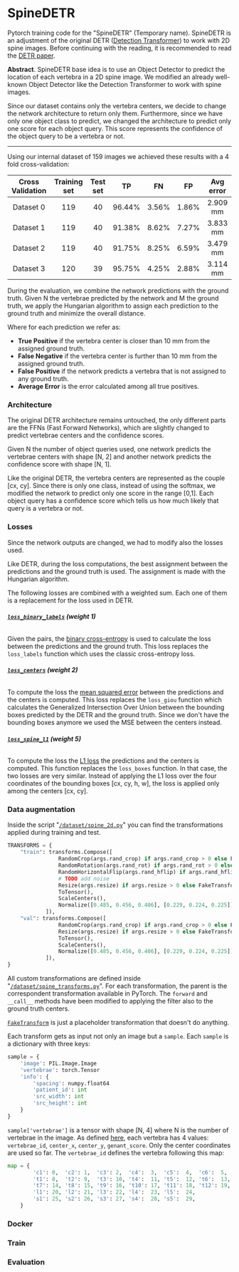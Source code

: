 SpineDETR
========

Pytorch training code for the "SpineDETR" (Temporary name). SpineDETR is an adjustment of the original DETR ([Detection Transformer](https://github.com/facebookresearch/detr "Detection Transformer")) to work with 2D spine images.
Before continuing with the reading, it is recommended to read the [DETR paper](https://ai.facebook.com/research/publications/end-to-end-object-detection-with-transformers "DETR paper").

**Abstract**. SpineDETR base idea is to use an Object Detector to predict the location of each vertebra in a 2D spine image. We modified an already well-known Object Detector like the Detection Transformer to work with spine images.

Since our dataset contains only the vertebra centers, we decide to change the network architecture to return only them. Furthermore, since we have only one object class to predict, we changed the architecture to predict only one score for each object query. This score represents the confidence of the object query to be a vertebra or not.


------------



Using our internal dataset of 159 images we achieved these results with a 4 fold cross-validation:

| Cross Validation | Training set | Test set | TP | FN | FP | Avg error |
| :------------: | :------------: | :------------: |:------------: | :------------: |:------------: | :------------: |
| Dataset 0 | 119 | 40 | 96.44% | 3.56% | 1.86% | 2.909 mm |
| Dataset 1 | 119 | 40 | 91.38% | 8.62% | 7.27% | 3.833 mm |
| Dataset 2 | 119 | 40 | 91.75% | 8.25% | 6.59% | 3.479 mm |
| Dataset 3 | 120 | 39 | 95.75% | 4.25% | 2.88% | 3.114 mm |

During the evaluation, we combine the network predictions with the ground truth. Given N the vertebrae predicted by the network and M the ground truth, we apply the Hungarian algorithm to assign each prediction to the ground truth and minimize the overall distance.

Where for each prediction we refer as:
- **True Positive** if the vertebra center is closer than 10 mm from the assigned ground truth.
- **False Negative** if the vertebra center is further than 10 mm from the assigned ground truth.
- **False Positive** if the network predicts a vertebra that is not assigned to any ground truth.
- **Average Error** is the error calculated among all true positives.

### Architecture
The original DETR architecture remains untouched, the only different parts are the FFNs (Fast Forward Networks), which are slightly changed to predict vertebrae centers and the confidence scores.

Given N the number of object queries used, one network predicts the vertebrae centers with shape [N, 2] and another network predicts the confidence score with shape [N, 1].

Like the original DETR, the vertebra centers are represented as the couple [cx, cy]. Since there is only one class, instead of using the softmax, we modified the network to predict only one score in the range [0,1]. Each object query has a confidence score which tells us how much likely that query is a vertebra or not.

### Losses
Since the network outputs are changed, we had to modify also the losses used. 

Like DETR, during the loss computations, the best assignment between the predictions and the ground truth is used. The assignment is made with the Hungarian algorithm.

The following losses are combined with a weighted sum. Each one of them is a replacement for the loss used in DETR.

###### **[`loss_binary_labels`](https://github.com/vittoriopippi/spine_detr/blob/d952a0e18ba7fc91c27e7332cec19e75fa1b7a3e/models/detr.py#L138) (weight 1)**
Given the pairs, the [binary cross-entropy](https://pytorch.org/docs/stable/nn.functional.html#torch.nn.functional.binary_cross_entropy "binary cross-entropy") is used to calculate the loss between the predictions and the ground truth. This loss replaces the `loss_labels` function which uses the classic cross-entropy loss. 

###### **[`loss_centers`](https://github.com/vittoriopippi/spine_detr/blob/d952a0e18ba7fc91c27e7332cec19e75fa1b7a3e/models/detr.py#L196) (weight 2)**
To compute the loss the [mean squared error](https://pytorch.org/docs/stable/nn.functional.html#torch.nn.functional.mse_loss " mean squared error") between the predictions and the centers is computed. This loss replaces the `loss_giou` function which calculates the Generalized Intersection Over Union between the bounding boxes predicted by the DETR and the ground truth. Since we don't have the bounding boxes anymore we used the MSE between the centers instead.

###### **[`loss_spine_l1`](https://github.com/vittoriopippi/spine_detr/blob/d952a0e18ba7fc91c27e7332cec19e75fa1b7a3e/models/detr.py#L209) (weight 5)**
To compute the loss the [L1 loss](https://pytorch.org/docs/stable/nn.functional.html#torch.nn.functional.mse_loss "L1 loss") the predictions and the centers is computed. This function replaces the `loss_boxes` function. In that case, the two losses are very similar. Instead of applying the L1 loss over the four coordinates of the bounding boxes [cx, cy, h, w], the loss is applied only among the centers [cx, cy].

### Data augmentation
Inside the script "[`/dataset/spine_2d.py`](https://github.com/vittoriopippi/spine_detr/blob/d952a0e18ba7fc91c27e7332cec19e75fa1b7a3e/datasets/spine_2d.py#L78 "/dataset/spine_2d.py")" you can find the transformations applied during training and test.

```python
TRANSFORMS = {
    "train": transforms.Compose([
                RandomCrop(args.rand_crop) if args.rand_crop > 0 else FakeTransform(),
                RandomRotation(args.rand_rot) if args.rand_rot > 0 else FakeTransform(),
                RandomHorizontalFlip(args.rand_hflip) if args.rand_hflip > 0 else FakeTransform(),
                # TODO add noise
                Resize(args.resize) if args.resize > 0 else FakeTransform(),
                ToTensor(),
                ScaleCenters(),
                Normalize([0.485, 0.456, 0.406], [0.229, 0.224, 0.225])
            ]),
    "val": transforms.Compose([
                RandomCrop(args.rand_crop) if args.rand_crop > 0 else FakeTransform(),
                Resize(args.resize) if args.resize > 0 else FakeTransform(),
                ToTensor(),
                ScaleCenters(),
                Normalize([0.485, 0.456, 0.406], [0.229, 0.224, 0.225])
            ]),
}
```

All custom transformations are defined inside "[`/dataset/spine_transforms.py`](https://github.com/vittoriopippi/spine_detr/blob/master/datasets/spine_transforms.py "/dataset/spine_transforms.py")". For each transformation, the parent is the correspondent transformation available in PyTorch. The `forward` and `__call__` methods have been modified to applying the filter also to the ground truth centers.

[`FakeTransform`](https://github.com/vittoriopippi/spine_detr/blob/d952a0e18ba7fc91c27e7332cec19e75fa1b7a3e/datasets/spine_transforms.py#L13 "FakeTransform class definition") is just a placeholder transformation that doesn't do anything.

Each transform gets as input not only an image but a `sample`. Each `sample` is a dictionary with three keys:
```python
sample = {
    'image': PIL.Image.Image
    'vertebrae': torch.Tensor
    'info': {
        'spacing': numpy.float64
        'patient_id': int
        'src_width': int
        'src_height': int
    }
}
```

`sample['vertebrae']` is a tensor with shape [N, 4] where N is the number of vertebrae in the image. As defined [here](https://github.com/vittoriopippi/spine_detr/blob/d952a0e18ba7fc91c27e7332cec19e75fa1b7a3e/datasets/spine_2d.py#L49 "/dataset/spine_2d.py"), each vertebra has 4 values:  `vertebrae_id`, `center_x`, `center_y`, `genant_score`. Only the center coordinates are used so far.
The `vertebrae_id` defines the vertebra following this map:

```python
map = {
        'c1': 0,  'c2': 1,  'c3': 2,  'c4':  3,  'c5':  4,  'c6':  5,  'c7': 6, 'c8': 7,
        't1': 8,  't2': 9,  't3': 10, 't4':  11, 't5':  12, 't6':  13,
        't7': 14, 't8': 15, 't9': 16, 't10': 17, 't11': 18, 't12': 19,
        'l1': 20, 'l2': 21, 'l3': 22, 'l4':  23, 'l5':  24,
        's1': 25, 's2': 26, 's3': 27, 's4':  28, 's5':  29,
    }
```
### Docker

### Train

### Evaluation